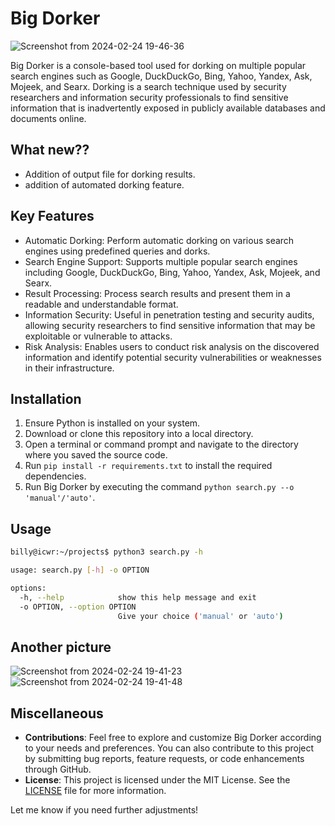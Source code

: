 # Big Dorker
![Screenshot from 2024-02-24 19-46-36](https://github.com/ICWR-TEAM/BigDorker/assets/45759837/ea190d4d-8cc8-4013-bc42-905d029f2a3c)

Big Dorker is a console-based tool used for dorking on multiple popular search engines such as Google, DuckDuckGo, Bing, Yahoo, Yandex, Ask, Mojeek, and Searx. Dorking is a search technique used by security researchers and information security professionals to find sensitive information that is inadvertently exposed in publicly available databases and documents online.

## What new??
- Addition of output file for dorking results.
- addition of automated dorking feature.

## Key Features

- Automatic Dorking: Perform automatic dorking on various search engines using predefined queries and dorks.
- Search Engine Support: Supports multiple popular search engines including Google, DuckDuckGo, Bing, Yahoo, Yandex, Ask, Mojeek, and Searx.
- Result Processing: Process search results and present them in a readable and understandable format.
- Information Security: Useful in penetration testing and security audits, allowing security researchers to find sensitive information that may be exploitable or vulnerable to attacks.
- Risk Analysis: Enables users to conduct risk analysis on the discovered information and identify potential security vulnerabilities or weaknesses in their infrastructure.

## Installation

1. Ensure Python is installed on your system.
2. Download or clone this repository into a local directory.
3. Open a terminal or command prompt and navigate to the directory where you saved the source code.
4. Run `pip install -r requirements.txt` to install the required dependencies.
5. Run Big Dorker by executing the command `python search.py --o 'manual'/'auto'`.

## Usage

```bash
billy@icwr:~/projects$ python3 search.py -h

usage: search.py [-h] -o OPTION

options:
  -h, --help            show this help message and exit
  -o OPTION, --option OPTION
                        Give your choice ('manual' or 'auto')

```

## Another picture
![Screenshot from 2024-02-24 19-41-23](https://github.com/ICWR-TEAM/BigDorker/assets/45759837/78c11fa8-7b12-41bb-90fe-1735eeb38190)
![Screenshot from 2024-02-24 19-41-48](https://github.com/ICWR-TEAM/BigDorker/assets/45759837/d6356b7a-b43e-4bd5-ac82-6c43f3cc0465)

## Miscellaneous

- **Contributions**: Feel free to explore and customize Big Dorker according to your needs and preferences. You can also contribute to this project by submitting bug reports, feature requests, or code enhancements through GitHub.
- **License**: This project is licensed under the MIT License. See the [LICENSE](LICENSE) file for more information.

Let me know if you need further adjustments!
